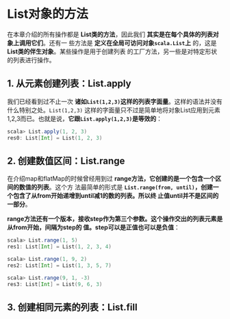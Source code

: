 List对象的方法
===================================================================================
在本章介绍的所有操作都是 **List类的方法**，因此我们 **其实是在每个具体的列表对象上调用它们**。还有一
些方法是 **定义在全局可访问对象`scala.List`上** 的，这是 **List类的伴生对象**。某些操作是用于创建列表
的工厂方法，另一些是对特定形状的列表进行操作。

## 1. 从元素创建列表：List.apply
我们已经看到过不止一次 **诸如`List(1,2,3)`这样的列表字面量**。这样的语法并没有什么特别之处。`List(1,2,3)`
这样的字面量只不过是简单地将对象List应用到元素1,2,3而已。也就是说，**它跟`List.apply(1,2,3)`是等效的**：
```scala
scala> List.apply(1, 2, 3)
res0: List[Int] = List(1, 2, 3)
```

## 2. 创建数值区间：List.range
在介绍map和flatMap的时候曾经用到过 **range方法，它创建的是一个包含一个区间的数值的列表**。这个方
法最简单的形式是 **`List.range(from, until)`，创建一个包含了从from开始递增到until减1的数的列表。所以终
止值until并不是区间的一部分**。

**range方法还有一个版本，接收step作为第三个参数。这个操作交出的列表元素是从from开始，间隔为step的
值。step可以是正值也可以是负值**：
```scala
scala> List.range(1, 5)
res1: List[Int] = List(1, 2, 3, 4)

scala> List.range(1, 9, 2)
res2: List[Int] = List(1, 3, 5, 7)

scala> List.range(9, 1, -3)
res3: List[Int] = List(9, 6, 3)
```

## 3. 创建相同元素的列表：List.fill
